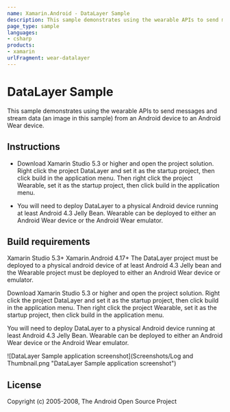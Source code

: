 ```yaml
---
name: Xamarin.Android - DataLayer Sample
description: This sample demonstrates using the wearable APIs to send messages and stream data (an image in this sample) from Android to Android...
page_type: sample
languages:
- csharp
products:
- xamarin
urlFragment: wear-datalayer
---
```

# DataLayer Sample

This sample demonstrates using the wearable APIs to send messages and stream data (an image in this sample) from an Android device to an Android Wear device.

## Instructions

* Download Xamarin Studio 5.3 or higher and open the project solution. Right click the project DataLayer and set it as the startup project, then click build in the application menu. Then right click the project Wearable, set it as the startup project, then click build in the application menu.

* You will need to deploy DataLayer to a physical Android device running at least Android 4.3 Jelly Bean. Wearable can be deployed to either an Android Wear device or the Android Wear emulator.

## Build requirements

Xamarin Studio 5.3+
Xamarin.Android 4.17+
The DataLayer project must be deployed to a physical android device of at least Android 4.3 Jelly bean and the Wearable project must be deployed to either an Android Wear device or emulator.

Download Xamarin Studio 5.3 or higher and open the project solution. Right click the project DataLayer and set it as the startup project, then click build in the application menu. Then right click the project Wearable, set it as the startup project, then click build in the application menu.

You will need to deploy DataLayer to a physical Android device running at least Android 4.3 Jelly Bean. Wearable can be deployed to either an Android Wear device or the Android Wear emulator.

![DataLayer Sample application screenshot](Screenshots/Log and Thumbnail.png "DataLayer Sample application screenshot")

## License

Copyright (c) 2005-2008, The Android Open Source Project  

